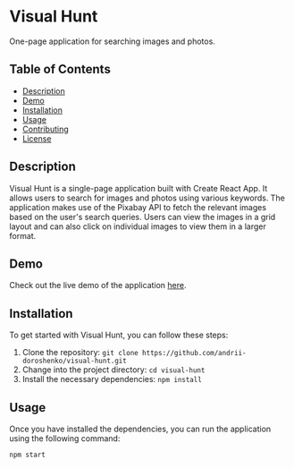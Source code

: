 # Visual Hunt

One-page application for searching images and photos.

## Table of Contents

- [Description](#description)
- [Demo](#demo)
- [Installation](#installation)
- [Usage](#usage)
- [Contributing](#contributing)
- [License](#license)

## Description

Visual Hunt is a single-page application built with Create React App. It allows users to search for images and photos using various keywords. The application makes use of the Pixabay API to fetch the relevant images based on the user's search queries. Users can view the images in a grid layout and can also click on individual images to view them in a larger format.

## Demo

Check out the live demo of the application [here](https://andrii-doroshenko.github.io/visual-hunt/).

## Installation

To get started with Visual Hunt, you can follow these steps:

1. Clone the repository: `git clone https://github.com/andrii-doroshenko/visual-hunt.git`
2. Change into the project directory: `cd visual-hunt`
3. Install the necessary dependencies: `npm install`

## Usage

Once you have installed the dependencies, you can run the application using the following command:

```bash
npm start
